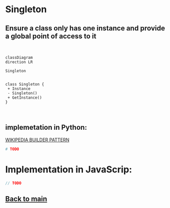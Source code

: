 # Singleton
Ensure a class only has one instance and provide a global point of access to it
---
$~$
```mermaid
classDiagram
direction LR

Singleton


class Singleton {
 + Instance
 - Singleton()
 + GetInstance()
}

```
$~$
## implemetation in Python:
<a href="" target="_blank">WIKIPEDIA BUILDER PATTERN</a>
```python
# TODO
```
# Implementation in JavaScrip:

```js
// TODO
```

## [Back to main](../readme.md)
